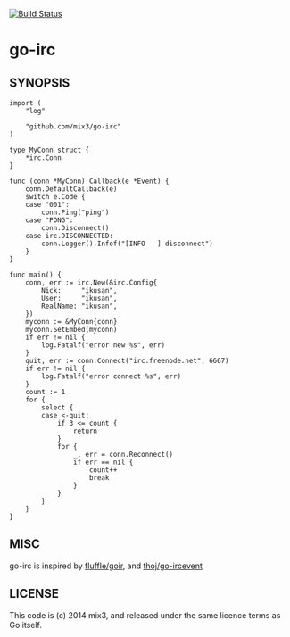 [![Build Status](https://drone.io/github.com/mix3/go-irc/status.png)](https://drone.io/github.com/mix3/go-irc/latest)

# go-irc

## SYNOPSIS

```
import (
	"log"

	"github.com/mix3/go-irc"
)

type MyConn struct {
	*irc.Conn
}

func (conn *MyConn) Callback(e *Event) {
	conn.DefaultCallback(e)
	switch e.Code {
	case "001":
		conn.Ping("ping")
	case "PONG":
		conn.Disconnect()
	case irc.DISCONNECTED:
		conn.Logger().Infof("[INFO   ] disconnect")
	}
}

func main() {
	conn, err := irc.New(&irc.Config{
		Nick:     "ikusan",
		User:     "ikusan",
		RealName: "ikusan",
	})
	myconn := &MyConn{conn}
	myconn.SetEmbed(myconn)
	if err != nil {
		log.Fatalf("error new %s", err)
	}
	quit, err := conn.Connect("irc.freenode.net", 6667)
	if err != nil {
		log.Fatalf("error connect %s", err)
	}
	count := 1
	for {
		select {
		case <-quit:
			if 3 <= count {
				return
			}
			for {
				_, err = conn.Reconnect()
				if err == nil {
					count++
					break
				}
			}
		}
	}
}
```

## MISC

go-irc is inspired by [fluffle/goir](https://github.com/fluffle/goirc), and [thoj/go-ircevent](https://github.com/thoj/go-ircevent)

## LICENSE

This code is (c) 2014 mix3, and released under the same licence terms as Go itself.
